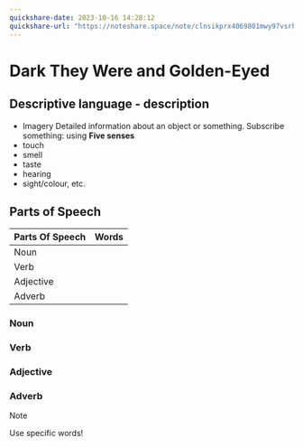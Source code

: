```yaml
---
quickshare-date: 2023-10-16 14:28:12
quickshare-url: "https://noteshare.space/note/clnsikprx4069801mwy97vsrhe#npovk5T7z32fP91z3nxSE2OoS3RzSkQDcecqUnJ5xeI"
---
```

# Dark They Were and Golden-Eyed
## Descriptive language - description
- Imagery
Detailed information about an object or something.
Subscribe something: using **Five senses**
- touch
- smell
- taste
- hearing
- sight/colour, etc.
## Parts of Speech
|Parts Of Speech|Words|
|----------------|-------|
|Noun||
|Verb||
|Adjective||
|Adverb||

### Noun
### Verb
### Adjective
### Adverb
>[!Note]
>Use specific words!


